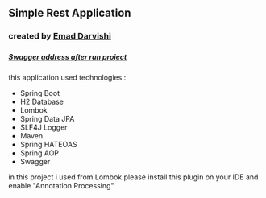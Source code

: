 <h2>Simple Rest Application</h2>

<h3>created by <a href="https://www.linkedin.com/in/darvishi-emad/" target="_blank">Emad Darvishi</a><h3>

<h5><a href="http://localhost:8080/api/swagger-ui.html" target="_blank">Swagger address after run project</a></h5>

this application used technologies :
<ul>
    <li>Spring Boot</li>
    <li>H2 Database</li>
    <li>Lombok</li>
    <li>Spring Data JPA</li>
    <li>SLF4J Logger</li>
    <li>Maven</li>
    <li>Spring HATEOAS</li>
    <li>Spring AOP</li>
    <li>Swagger</li>
</ul>

in this project i used from Lombok.please install this plugin on your IDE and enable "Annotation Processing" 
